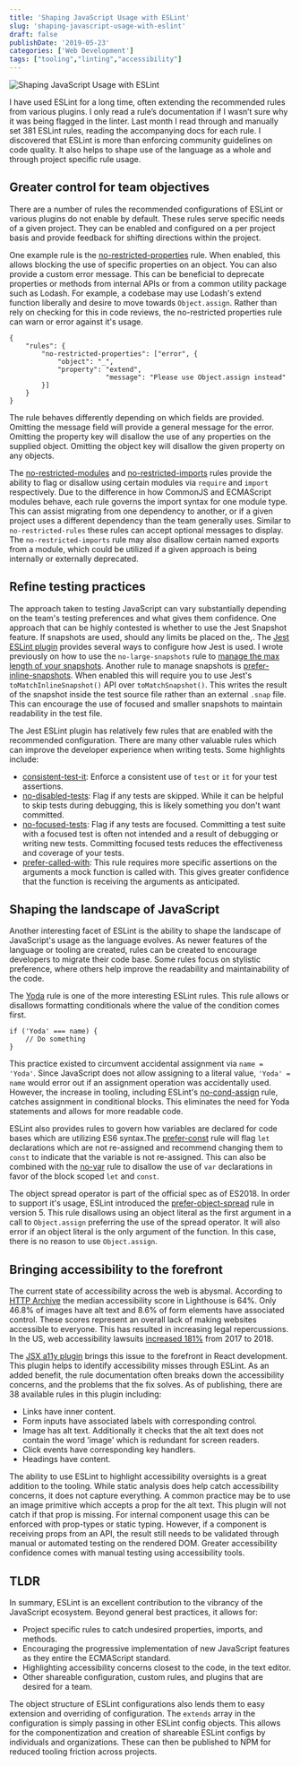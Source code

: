 ```yaml
---
title: 'Shaping JavaScript Usage with ESLint'
slug: 'shaping-javascript-usage-with-eslint'
draft: false
publishDate: '2019-05-23'
categories: ['Web Development']
tags: ["tooling","linting","accessibility"]
---
```

![Shaping JavaScript Usage with ESLint](images/shaping-pottery.jpg#center)

I have used ESLint for a long time, often extending the recommended rules from various plugins. I only read a rule’s documentation if I wasn’t sure why it was being flagged in the linter. Last month I read through and manually set 381 ESLint rules, reading the accompanying docs for each rule. I discovered that ESLint is more than enforcing community guidelines on code quality. It also helps to shape use of the language as a whole and through project specific rule usage.

## Greater control for team objectives

There are a number of rules the recommended configurations of ESLint or various plugins do not enable by default. These rules serve specific needs of a given project. They can be enabled and configured on a per project basis and provide feedback for shifting directions within the project.

One example rule is the [no-restricted-properties](https://eslint.org/docs/rules/no-restricted-properties) rule. When enabled, this allows blocking the use of specific properties on an object. You can also provide a custom error message. This can be beneficial to deprecate properties or methods from internal APIs or from a common utility package such as Lodash. For example, a codebase may use Lodash's extend function liberally and desire to move towards `Object.assign`. Rather than rely on checking for this in code reviews, the no-restricted properties rule can warn or error against it's usage.

    {
        "rules": {
            "no-restricted-properties": ["error", {
                "object": "_",
                "property": "extend",
    						"message": "Please use Object.assign instead"
            }]
        }
    }

The rule behaves differently depending on which fields are provided. Omitting the message field will provide a general message for the error. Omitting the property key will disallow the use of any properties on the supplied object. Omitting the object key will disallow the given property on any objects.

The [no-restricted-modules](https://eslint.org/docs/rules/no-restricted-modules) and [no-restricted-imports](https://eslint.org/docs/rules/no-restricted-imports) rules provide the ability to flag or disallow using certain modules via `require` and `import` respectively. Due to the difference in how CommonJS and ECMAScript modules behave, each rule governs the import syntax for one module type. This can assist migrating from one dependency to another, or if a given project uses a different dependency than the team generally uses. Similar to `no-restricted-rules` these rules can accept optional messages to display. The `no-restricted-imports` rule may also disallow certain named exports from a module, which could be utilized if a given approach is being internally or externally deprecated.

## Refine testing practices

The approach taken to testing JavaScript can vary substantially depending on the team's testing preferences and what gives them confidence. One approach that can be highly contested is whether to use the Jest Snapshot feature. If snapshots are used, should any limits be placed on the,. The [Jest ESLint plugin](https://github.com/jest-community/eslint-plugin-jest) provides several ways to configure how Jest is used. I wrote previously on how to use the `no-large-snapshots` rule to [manage the max length of your snapshots](/blog/2019/03/18/how-to-manage-snapshots-with-eslint). Another rule to manage snapshots is [prefer-inline-snapshots](https://github.com/jest-community/eslint-plugin-jest/blob/master/docs/rules/prefer-inline-snapshots.md). When enabled this will require you to use Jest's `toMatchInlineSnapshot()` API over `toMatchSnapshot()`. This writes the result of the snapshot inside the test source file rather than an external `.snap` file. This can encourage the use of focused and smaller snapshots to maintain readability in the test file.

The Jest ESLint plugin has relatively few rules that are enabled with the recommended configuration. There are many other valuable rules which can improve the developer experience when writing tests. Some highlights include:

- [consistent-test-it](https://github.com/jest-community/eslint-plugin-jest/blob/master/docs/rules/consistent-test-it.md): Enforce a consistent use of `test` or `it` for your test assertions.
- [no-disabled-tests](https://github.com/jest-community/eslint-plugin-jest/blob/master/docs/rules/no-disabled-tests.md): Flag if any tests are skipped. While it can be helpful to skip tests during debugging, this is likely something you don't want committed.
- [no-focused-tests](https://github.com/jest-community/eslint-plugin-jest/blob/master/docs/rules/no-focused-tests.md): Flag if any tests are focused. Committing a test suite with a focused test is often not intended and a result of debugging or writing new tests. Committing focused tests reduces the effectiveness and coverage of your tests.
- [prefer-called-with](https://github.com/jest-community/eslint-plugin-jest/blob/master/docs/rules/prefer-called-with.md): This rule requires more specific assertions on the arguments a mock function is called with. This gives greater confidence that the function is receiving the arguments as anticipated.

## Shaping the landscape of JavaScript

Another interesting facet of ESLint is the ability to shape the landscape of JavaScript's usage as the language evolves. As newer features of the language or tooling are created, rules can be created to encourage developers to migrate their code base. Some rules focus on stylistic preference, where others help improve the readability and maintainability of the code.

The [Yoda](https://eslint.org/docs/rules/yoda) rule is one of the more interesting ESLint rules. This rule allows or disallows formatting conditionals where the value of the condition comes first.

    if ('Yoda' === name) {
    	// Do something
    }

This practice existed to circumvent accidental assignment via `name = 'Yoda'`. Since JavaScript does not allow assigning to a literal value, `'Yoda' = name` would error out if an assignment operation was accidentally used. However, the increase in tooling, including ESLint's [no-cond-assign](https://eslint.org/docs/rules/no-cond-assign) rule, catches assignment in conditional blocks. This eliminates the need for Yoda statements and allows for more readable code.

ESLint also provides rules to govern how variables are declared for code bases which are utilizing ES6 syntax.The [prefer-const](https://eslint.org/docs/rules/prefer-const) rule will flag `let` declarations which are not re-assigned and recommend changing them to `const` to indicate that the variable is not re-assigned. This can also be combined with the [no-var](https://eslint.org/docs/rules/no-var) rule to disallow the use of `var` declarations in favor of the block scoped `let` and `const`.

The object spread operator is part of the official spec as of ES2018. In order to support it's usage, ESLint introduced the [prefer-object-spread](https://eslint.org/docs/rules/prefer-object-spread) rule in version 5. This rule disallows using an object literal as the first argument in a call to `Object.assign` preferring the use of the spread operator. It will also error if an object literal is the only argument of the function. In this case, there is no reason to use `Object.assign`.

## Bringing accessibility to the forefront

The current state of accessibility across the web is abysmal. According to [HTTP Archive](https://beta.httparchive.org/reports/accessibility) the median accessibility score in Lighthouse is 64%. Only 46.8% of images have alt text and 8.6% of form elements have associated control. These scores represent an overall lack of making websites accessible to everyone. This has resulted in increasing legal repercussions. In the US, web accessibility lawsuits [increased 181%](https://blog.usablenet.com/2018-ada-web-accessibility-lawsuit-recap-report) from 2017 to 2018.

The [JSX a11y plugin](https://github.com/evcohen/eslint-plugin-jsx-a11y) brings this issue to the forefront in React development. This plugin helps to identify accessibility misses through ESLint. As an added benefit, the rule documentation often breaks down the accessibility concerns, and the problems that the fix solves. As of publishing, there are 38 available rules in this plugin including: 

- Links have inner content.
- Form inputs have associated labels with corresponding control.
- Image has alt text. Additionally it checks that the alt text does not contain the word 'image' which is redundant for screen readers.
- Click events have corresponding key handlers.
- Headings have content.

The ability to use ESLint to highlight accessibility oversights is a great addition to the tooling. While static analysis does help catch accessibility concerns, it does not capture everything. A common practice may be to use an image primitive which accepts a prop for the alt text. This plugin will not catch if that prop is missing. For internal component usage this can be enforced with prop-types or static typing. However, if a component is receiving props from an API, the result still needs to be validated through manual or automated testing on the rendered DOM. Greater accessibility confidence comes with manual testing using accessibility tools.

## TLDR

In summary, ESLint is an excellent contribution to the vibrancy of the JavaScript ecosystem. Beyond general best practices, it allows for:

- Project specific rules to catch undesired properties, imports, and methods.
- Encouraging the progressive implementation of new JavaScript features as they entire the ECMAScript standard.
- Highlighting accessibility concerns closest to the code, in the text editor.
- Other shareable configuration, custom rules, and plugins that are desired for a team.

The object structure of ESLint configurations also lends them to easy extension and overriding of configuration. The `extends` array in the configuration is simply passing in other ESLint config objects. This allows for the componentization and creation of shareable ESLint configs by individuals and organizations. These can then be published to NPM for reduced tooling friction across projects.
